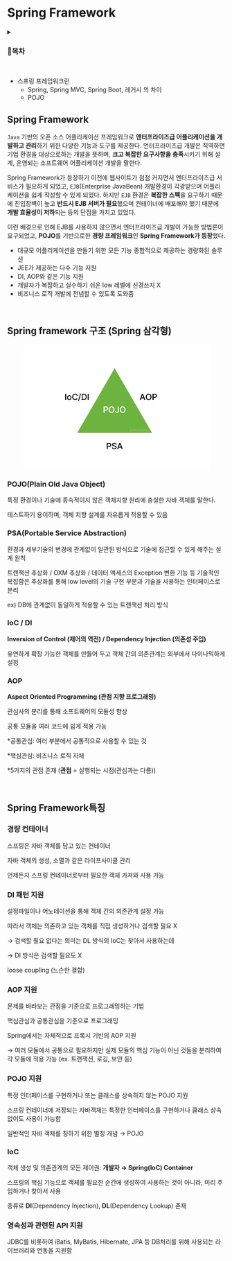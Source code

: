 # Spring Framework
<details>
<summary><h3>📑목차</h3></summary>
<div markdown="1">

- [추상클래스 (Abstract)](#추상클래스-abstract)

</div>
</details>
<br>

- 스프링 프레임워크란
    - Spring, Spring MVC, Spring Boot, 레거시 의 차이
    - POJO

## Spring Framework
`Java` 기반의 오픈 소스 어플리케이션 프레임워크로 **엔터프라이즈급 어플리케이션을 개발하고 관리**하기 위한 다양한 기능과 도구를 제공한다. 언터프라이즈급 개발은 직역하면 기업 환경을 대상으로하는 개발을 뜻하며, **크고 복잡한 요구사항을 충족**시키기 위해 설계, 운영되는 소프트웨어 어플리케이션 개발을 말한다. 

Spring Framework가 등장하기 이전에 웹사이트가 점점 커지면서 엔터프라이즈급 서비스가 필요하게 되었고, `EJB`(Enterprise JavaBean) 개발환경이 각광받으며 어플리케이션을 쉽게 작성할 수 있게 되었다. 하지만 `EJB` 환경은 **복잡한 스펙**을 요구하기 때문에 진입장벽이 높고 **반드시 EJB 서버가 필요**했으며 컨테이너에 배포해야 했기 때문에 **개발 효율성이 저하**되는 등의 단점을 가지고 있었다. 

이런 배경으로 인해 EJB를 사용하지 않으면서 엔터프라이즈급 개발이 가능한 방법론이 요구되었고, **POJO**를 기반으로한 **경량 프레임워크**인 **Spring Framework가 등장**했다.

- 대규모 어플리케이션을 만들기 위한 모든 기능 종합적으로 제공하는 경량화된 솔루션
- JEE가 제공하는 다수 기능 지원
- DI, AOP와 같은 기능 지원
- 개발자가 복잡하고 실수하기 쉬운 low 레벨에 신경쓰지 X
- 비즈니스 로직 개발에 전념할 수 있도록 도와줌


<br>

## Spring framework 구조 (Spring 삼각형)

<p align="center">
    <img src="./img/스프링삼각형.png" width="430px">
</p>

### POJO(Plain Old Java Object)
특정 환경이나 기술에 종속적이지 않은 객체지향 원리에 충실한 자바 객체를 말한다.

테스트하기 용이하며, 객체 지향 설계를 자유롭게 적용할 수 있음

### PSA(Portable Service Abstraction)
환경과 세부기술의 변경에 관계없이 일관된 방식으로 기술에 접근할 수 있게 해주는 설계 원칙

트랜잭션 추상화 / OXM 추상화 / 데이터 액세스의 Exception 변환 기능 등 기술적인 복잡함은 추상화를 통해 low level의 기술 구현 부분과 기술을 사용하는 인터페이스로 분리

ex) DB에 관계없이 동일하게 적용할 수 있는 트랜잭션 처리 방식

### IoC / DI

**Inversion of Control (제어의 역전) / Dependency Injection (의존성 주입)**

유연하게 확장 가능한 객체를 만들어 두고 객체 간의 의존관계는 외부에서 다이나믹하게 설정

### AOP

**Aspect Oriented Programming (관점 지향 프로그래밍)**

관심사의 분리를 통해 소프트웨어의 모듈성 향상

공통 모듈을 여러 코드에 쉽게 적용 가능

*공통관심: 여러 부분에서 공통적으로 사용할 수 있는 것

*핵심관심: 비즈니스 로직 자체 

*5가지의 관점 존재 (**관점** = 실행되는 시점(관심과는 다름))

<br>

## Spring Framework특징

### 경량 컨테이너

스프링은 자바 객체를 담고 있는 컨테이너

자바 객체의 생성, 소멸과 같은 라이프사이클 관리

언제든지 스프링 컨테이너로부터 필요한 객체 가져와 사용 가능

### DI 패턴 지원

설정파일이나 어노테이션을 통해 객체 간의 의존관계 설정 가능

따라서 객체는 의존하고 있는 객체를 직접 생성하거나 검색할 필요 X

→ 검색할 필요 없다는 의미는 DL 방식의 IoC는 찾아서 사용하는데 

→ DI 방식은 검색할 필요도 X

loose coupling (느슨한 결합) 

### AOP  지원

문제를 바라보는 관점을 기준으로 프로그래밍하는 기법

핵심관심과 공통관심을 기준으로 프로그래밍

Spring에서는 자체적으로 프록시 기반의 AOP 지원

→ 여러 모듈에서 공통으로 필요하지만 실제 모듈의 핵심 기능이 아닌 것들을 분리하여 각 모듈에 적용 가능 (ex. 트랜잭션, 로깅, 보안 등)

### POJO 지원

특정 인터페이스를 구현하거나 또는 클래스를 상속하지 않는 POJO 지원

스프링 컨테이너에 저장되는 자바객체는 특정한 인터페이스를 구현하거나 클래스 상속 없이도 사용이 가능함

일반적인 자바 객체를 칭하기 위한 별칭 개념 → POJO

### IoC

객체 생성 및 의존관계의 모든 제어권: **개발자 → Spring(IoC) Container** 

스프링의 핵심 기능으로 객체를 필요한 순간에 생성하여 사용하는 것이 아니라, 미리 주입하거나 찾아서 사용

종류로 **DI**(Dependency Injection), **DL**(Dependency Lookup) 존재

### 영속성과 관련된 API 지원

JDBC를 비롯하여 iBatis, MyBatis, Hibernate, JPA 등 DB처리를 위해 사용되는 라이브러리와 연동을 지원함
